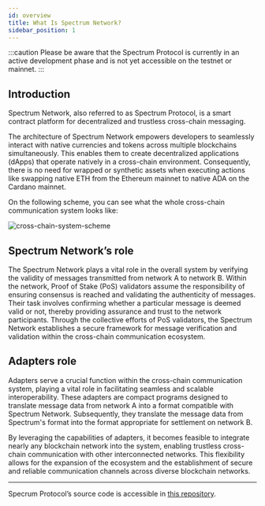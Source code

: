 ```yaml
---
id: overview
title: What Is Spectrum Network?
sidebar_position: 1
---
```


:::caution
Please be aware that the Spectrum Protocol is currently in an active development phase and is not yet accessible on the
testnet or mainnet.
:::

## Introduction

Spectrum Network, also referred to as Spectrum Protocol, is a smart contract platform for decentralized and trustless
cross-chain messaging.

The architecture of Spectrum Network empowers developers to seamlessly interact with native currencies and tokens across
multiple blockchains simultaneously. This enables them to create decentralized applications (dApps) that operate
natively in a cross-chain environment. Consequently, there is no need for wrapped or synthetic assets when executing
actions like swapping native ETH from the Ethereum mainnet to native ADA on the Cardano mainnet.

On the following scheme, you can see what the whole cross-chain communication system looks like:

![cross-chain-system-scheme](/img/spectrum-network/cross-chain-system-scheme.jpg)

## Spectrum Network’s role

The Spectrum Network plays a vital role in the overall system by verifying the validity of messages transmitted from
network A to network B. Within the network, Proof of Stake (PoS) validators assume the responsibility of ensuring
consensus is reached and validating the authenticity of messages. Their task involves confirming whether a particular
message is deemed valid or not, thereby providing assurance and trust to the network participants. Through the
collective efforts of PoS validators, the Spectrum Network establishes a secure framework for message verification and
validation within the cross-chain communication ecosystem.

## Adapters role

Adapters serve a crucial function within the cross-chain communication system, playing a vital role in facilitating
seamless and scalable interoperability. These adapters are compact programs designed to translate message data from
network A into a format compatible with Spectrum Network. Subsequently, they translate the message data from Spectrum's
format into the format appropriate for settlement on network B.

By leveraging the capabilities of adapters, it becomes feasible to integrate nearly any blockchain network into the
system, enabling trustless cross-chain communication with other interconnected networks. This flexibility allows for the
expansion of the ecosystem and the establishment of secure and reliable communication channels across diverse blockchain
networks.

---

Specrum Protocol’s source code is accessible in [this repository](https://github.com/spectrum-finance/spectrum).